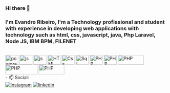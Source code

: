 ### Hi there 👋
### I'm Evandro Ribeiro, I'm a Technology profissional and student with experience in developing web applications with technology such as html, css, javascript, java, Php Laravel, Node JS, IBM BPM, FILENET

<!--<div>
        <a href="https://github.com/eribeiro7"></a>
        <img height="180em" src="https://github-readme-stats.vercel.app/api?&username=muatsoftgit&show_icons=true&theme=dark&include_all_commits=true&count_private=true">
</div>-->
<div style="display: inline-block;"> <br>
        <img align="center" alt="postgres" height="30" width="40" src="https://cdn.jsdelivr.net/gh/devicons/devicon/icons/postgresql/postgresql-original.svg">
        <img align="center" alt="js" height="30" width="40" src="https://cdn.jsdelivr.net/gh/devicons/devicon/icons/java/java-original.svg">
        <img align="center" alt="js" height="30" width="40" src="https://cdn.jsdelivr.net/gh/devicons/devicon/icons/javascript/javascript-original.svg">
        <img align="center" alt="HTML" height="30" width="40" src="https://cdn.jsdelivr.net/gh/devicons/devicon/icons/html5/html5-original.svg">
        <img align="center" alt="Css" height="30" width="40" src="https://cdn.jsdelivr.net/gh/devicons/devicon/icons/css3/css3-original.svg">
        <img align="center" alt="Sql" height="30" width="40" src="https://cdn.jsdelivr.net/gh/devicons/devicon/icons/mysql/mysql-original-wordmark.svg">
        <img align="center" alt="PHP" height="30" width="40" src="https://cdn.jsdelivr.net/gh/devicons/devicon/icons/php/php-original.svg">
        <img align="center" alt="PHP" height="30" width="40" src="https://cdn.jsdelivr.net/gh/devicons/devicon/icons/jira/jira-original.svg">
        <img align="center" alt="PHP" height="30" width="80" src="https://blog.trdesigner.net/wp-content/uploads/IBM_FileNet_ImplementationsA0RKO_Content_Management_Solutions.png">
        <img align="center" alt="PHP" height="30" width="100" src="https://w7.pngwing.com/pngs/713/136/png-transparent-ibm-websphere-application-server-ibm-websphere-mq-rational-application-developer-ibm-purple-blue-violet-thumbnail.png">
        <img align="center" alt="PHP" height="30" width="80" src="https://www.apptigent.com/wp-content/uploads/2021/04/ibm-bpm-200-200.png">
</div>
<br>
- 📫 Social:<br>
<div>
        <a target="_blank" href="https://www.instagram.com/evanscratch/?hl=pt"><img src="https://img.shields.io/badge/Instagram-E4405F?style=for-the-badge&logo=instagram&logoColor=white" target="_blank" alt="Instagram"></a>
        <a target="_blank" href="https://www.linkedin.com/in/evandroribeiro-evan7/"><img src="https://img.shields.io/badge/LinkedIn-0077B5?style=for-the-badge&logo=linkedin&logoColor=white" target="_blank" alt="linkedin"></a>
</div>

